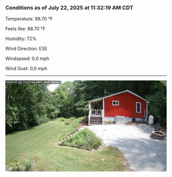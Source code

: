 ### Conditions as of July 22, 2025 at 11:32:19 AM CDT 

Temperature: 88.70 &deg;F

Feels like: 88.70 &deg;F

Humidity: 72%

Wind Direction: ESE

Windspeed: 0.0 mph

Wind Gust: 0.0 mph

---

<img src="./images/latest.jpeg"/>

